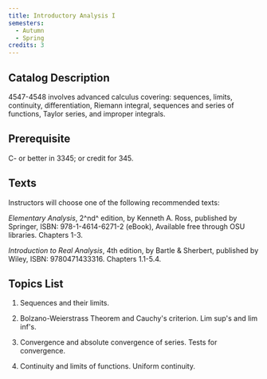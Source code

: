 ```yaml
---
title: Introductory Analysis I
semesters:
  - Autumn
  - Spring
credits: 3
---
```


## Catalog Description

4547-4548 involves advanced calculus covering: sequences, limits,
continuity, differentiation, Riemann integral, sequences and series of
functions, Taylor series, and improper integrals.

## Prerequisite

C- or better in 3345; or credit for 345.

## Texts

Instructors will choose one of the following
recommended texts:

*Elementary Analysis*, 2^nd^ edition, by Kenneth A. Ross,
published by Springer, ISBN: 978-1-4614-6271-2 (eBook), Available free
through OSU libraries. Chapters 1-3.

*Introduction to Real Analysis*, 4th edition, by Bartle &
Sherbert, published by Wiley, ISBN: 9780471433316. Chapters 1.1-5.4.

## Topics List

1.  Sequences and their limits.

2.  Bolzano-Weierstrass Theorem and Cauchy\'s criterion. Lim sup's and
    lim inf's.

3.  Convergence and absolute convergence of series. Tests for
    convergence.

4.  Continuity and limits of functions. Uniform continuity.
